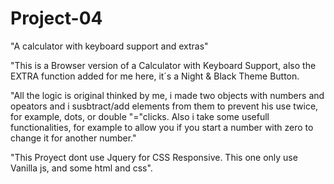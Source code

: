 # Project-04
"A calculator with keyboard support and extras"

"This is a Browser version of a Calculator with Keyboard Support, also the EXTRA function added for me here, it´s a Night & Black Theme Button.

"All the logic is original thinked by me, i made two objects with numbers and opeators and i susbtract/add elements from them to prevent his use twice, for example, dots, or double "="clicks.
Also i take some usefull functionalities, for example to allow you if you start a number with zero to change it for another number."

"This Proyect dont use Jquery for CSS Responsive. This one only use Vanilla js, and some html and css". 
